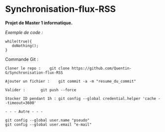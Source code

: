 Synchronisation-flux-RSS
========================

**Projet de Master 1 informatique.**

*Exemple de code :*
```
while(true){
   doNothing();
}
```

Commande Git :
```
Cloner le repo : 	git clone https://github.com/Quentin-G/Synchronisation-flux-RSS

Ajouter un fichier : 	git commit -a -m "resume_du_commit"

Valider :		git push --force
	
Stocker ID pendant 1h : git config --global credential.helper 'cache --timeout=3600'

- - - Autre - - -
 
git config --global user.name "pseudo"
git config --global user.email "e-mail"

```

